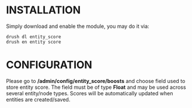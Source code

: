 INSTALLATION
============

Simply download and enable the module, you may do it via:

```
drush dl entity_score
drush en entity score
```

CONFIGURATION
=============

Please go to __/admin/config/entity_score/boosts__ and choose field used to store entity score. The field must be of type __Float__ and may be used across several entity/node types. Scores will be automatically updated when entities are created/saved.
